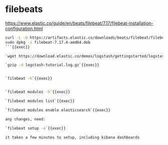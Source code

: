 
# filebeats


https://www.elastic.co/guide/en/beats/filebeat/7.17/filebeat-installation-configuration.html


```bash
curl -L -O https://artifacts.elastic.co/downloads/beats/filebeat/filebeat-7.17.4-amd64.deb
sudo dpkg -i filebeat-7.17.4-amd64.deb
```{{exec}}

`wget https://download.elastic.co/demos/logstash/gettingstarted/logstash-tutorial.log.gz`{{exec}}

`gzip -d logstash-tutorial.log.gz`{{exec}}


`filebeat -h`{{exec}}


`filebeat modules -h`{{exec}}

`filebeat modules list`{{exec}}

`filebeat modules enable elasticsearch`{{exec}}

any changes, need:

`filebeat setup -e`{{exec}}

it takes a few minutes to setup, including kibana dashboards

